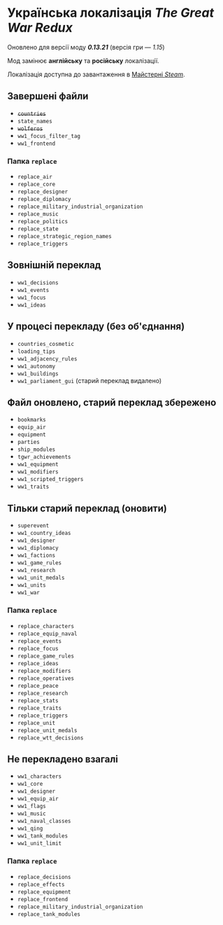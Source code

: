 # Українська локалізація *The Great War Redux*
Оновлено для версії моду ***0.13.21*** (версія гри&nbsp;— *1.15*)

Мод замінює **англійську** та **російську** локалізації.

Локалізація доступна до завантаження в [Майстерні *Steam*](https://steamcommunity.com/workshop/filedetails/?id=2880535545).

## Завершені файли
+ ~~`countries`~~
+ `state_names`
+ ~~`wolferos`~~
+ `ww1_focus_filter_tag`
+ `ww1_frontend`

### Папка `replace`
+ `replace_air`
+ `replace_core`
+ `replace_designer`
+ `replace_diplomacy`
+ `replace_military_industrial_organization`
+ `replace_music`
+ `replace_politics`
+ `replace_state`
+ `replace_strategic_region_names`
+ `replace_triggers`

## Зовнішній переклад
+ `ww1_decisions`
+ `ww1_events`
+ `ww1_focus`
+ `ww1_ideas`

## У процесі перекладу (без об'єднання)
+ `countries_cosmetic`
+ `loading_tips`
+ `ww1_adjacency_rules`
+ `ww1_autonomy`
+ `ww1_buildings`
+ `ww1_parliament_gui` (старий переклад видалено)

## Файл оновлено, старий переклад збережено
+ `bookmarks`
+ `equip_air`
+ `equipment`
+ `parties`
+ `ship_modules`
+ `tgwr_achievements`
+ `ww1_equipment`
+ `ww1_modifiers`
+ `ww1_scripted_triggers`
+ `ww1_traits`

## Тільки старий переклад (оновити)
+ `superevent`
+ `ww1_country_ideas`
+ `ww1_designer`
+ `ww1_diplomacy`
+ `ww1_factions`
+ `ww1_game_rules`
+ `ww1_research`
+ `ww1_unit_medals`
+ `ww1_units`
+ `ww1_war`

### Папка `replace`
+ `replace_characters`
+ `replace_equip_naval`
+ `replace_events`
+ `replace_focus`
+ `replace_game_rules`
+ `replace_ideas`
+ `replace_modifiers`
+ `replace_operatives`
+ `replace_peace`
+ `replace_research`
+ `replace_stats`
+ `replace_traits`
+ `replace_triggers`
+ `replace_unit`
+ `replace_unit_medals`
+ `replace_wtt_decisions`

## Не перекладено взагалі
+ `ww1_characters`
+ `ww1_core`
+ `ww1_designer`
+ `ww1_equip_air`
+ `ww1_flags`
+ `ww1_music`
+ `ww1_naval_classes`
+ `ww1_qing`
+ `ww1_tank_modules`
+ `ww1_unit_limit`

### Папка `replace`
+ `replace_decisions`
+ `replace_effects`
+ `replace_equipment`
+ `replace_frontend`
+ `replace_military_industrial_organization`
+ `replace_tank_modules`